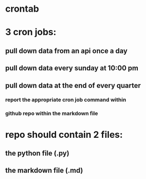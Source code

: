 # crontab
# 3 cron jobs: 
## pull down data from an api once a day 
## pull down data every sunday at 10:00 pm
## pull down data at the end of every quarter

### report the appropriate cron job command within 
### github repo within the markdown file 

# repo should contain 2 files: 
## the python file (.py) 
## the markdown file (.md) 